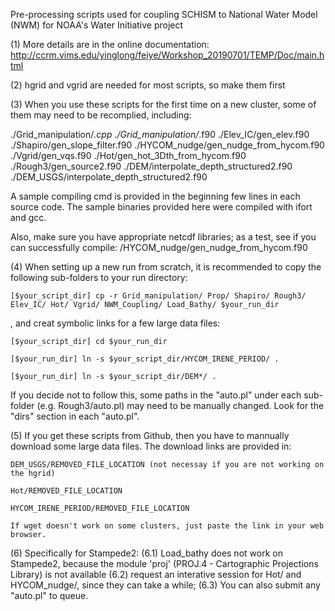 Pre-processing scripts used for coupling SCHISM to National Water Model (NWM) for NOAA's Water Initiative project


(1) More details are in the online documentation: http://ccrm.vims.edu/yinglong/feiye/Workshop_20190701/TEMP/Doc/main.html


(2) hgrid and vgrid are needed for most scripts, so make them first


(3) When you use these scripts for the first time on a new cluster,
    some of them may need to be recomplied, including:


./Grid_manipulation/*.cpp
./Grid_manipulation/*.f90
./Elev_IC/gen_elev.f90
./Shapiro/gen_slope_filter.f90
./HYCOM_nudge/gen_nudge_from_hycom.f90  
./Vgrid/gen_vqs.f90
./Hot/gen_hot_3Dth_from_hycom.f90  
./Rough3/gen_source2.f90
./DEM/interpolate_depth_structured2.f90
./DEM_USGS/interpolate_depth_structured2.f90


A sample compiling cmd is provided in the beginning few lines in each source code.
The sample binaries provided here were compiled with ifort and gcc.

Also, make sure you have appropriate netcdf libraries; as a test, see if you can successfully compile:
/HYCOM_nudge/gen_nudge_from_hycom.f90


(4) When setting up a new run from scratch, it is recommended to copy the following sub-folders to your run directory:

	[$your_script_dir] cp -r Grid_manipulation/ Prop/ Shapiro/ Rough3/ Elev_IC/ Hot/ Vgrid/ NWM_Coupling/ Load_Bathy/ $your_run_dir 

  , and creat symbolic links for a few large data files:

	[$your_script_dir] cd $your_run_dir

	[$your_run_dir] ln -s $your_script_dir/HYCOM_IRENE_PERIOD/ .

	[$your_run_dir] ln -s $your_script_dir/DEM*/ .

  If you decide not to follow this, some paths in the "auto.pl" under each sub-folder (e.g. Rough3/auto.pl) may need to be manually changed.
  Look for the "dirs" section in each "auto.pl".


(5) If you get these scripts from Github, then you have to mannually download some large data files.
    The download links are provided in:

    DEM_USGS/REMOVED_FILE_LOCATION (not necessay if you are not working on the hgrid)

    Hot/REMOVED_FILE_LOCATION 

    HYCOM_IRENE_PERIOD/REMOVED_FILE_LOCATION

    If wget doesn't work on some clusters, just paste the link in your web browser.


(6) Specifically for Stampede2:
    (6.1) Load_bathy does not work on Stampede2, because the module 'proj' (PROJ.4 - Cartographic Projections Library) is not available
    (6.2) request an interative session for Hot/ and HYCOM_nudge/, since they can take a while;
    (6.3) You can also submit any "auto.pl" to queue.



